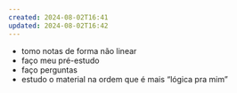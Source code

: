 ```yaml
---
created: 2024-08-02T16:41
updated: 2024-08-02T16:42
---
```

- tomo notas de forma não linear
- faço meu pré-estudo
- faço perguntas
- estudo o material na ordem que é mais “lógica pra mim”